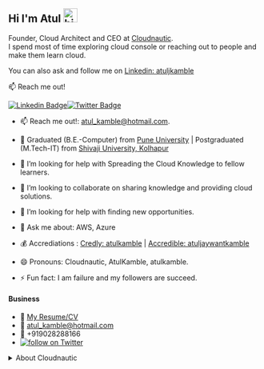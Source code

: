 <!-- Atul Kamble | GitHub Profile -->
## Hi I'm Atul <img src="https://user-images.githubusercontent.com/1303154/88677602-1635ba80-d120-11ea-84d8-d263ba5fc3c0.gif" width="28px" alt="hi">

Founder, Cloud Architect and CEO at [Cloudnautic](https://thecloudnautic.com). 
<br />I spend most of time exploring cloud console or reaching out to people and make them learn cloud.

You can also ask and follow me on [Linkedin: atuljkamble](https://linkedin.com/in/atuljkamble)




:mailbox: Reach me out!

[![Linkedin Badge](https://img.shields.io/badge/-atuljkamble-0e76a8?style=flat&labelColor=0e76a8&logo=linkedin&logoColor=white)](https://www.linkedin.com/in/atuljkamble/)[![Twitter Badge](https://img.shields.io/badge/-@atul_kamble-1ca0f1?style=flat&labelColor=1ca0f1&logo=twitter&logoColor=white&link=https://twitter.com/atul_kamble)](https://twitter.com/atul_kamble)


- 📫 Reach me out!: atul_kamble@hotmail.com. 
- 🔭 Graduated (B.E.-Computer) from [Pune University](http://www.unipune.ac.in) | Postgraduated (M.Tech-IT) from [Shivaji University, Kolhapur](http://www.unishivaji.ac.in)
- 🌱 I’m looking for help with Spreading the Cloud Knowledge to fellow learners.
- 👯 I’m looking to collaborate on sharing knowledge and providing cloud solutions.
- 🤔 I’m looking for help with finding new opportunities.
- 💬 Ask me about: AWS, Azure

- 💰 Accrediations : [Credly: atulkamble](www.credly.com/users/atulkamble) | [Accredible: atuljaywantkamble](https://www.credential.net/profile/atuljaywantkamble/wallet)
- 😄 Pronouns: Cloudnautic, AtulKamble, atulkamble.
- ⚡ Fun fact: I am failure and my followers are succeed.


#### Business
- :paperclip: [My Resume/CV](https://github.com/atulkamble/atulkamble/blob/master/Resume.pdf)
- :email: atul_kamble@hotmail.com
- 📱 +919028288166
- <a href="https://twitter.com/atul_kamble">
        <img src="https://img.shields.io/twitter/follow/atul_kamble?style=social&logo=twitter"
            alt="follow on Twitter"></a>

<details>
<summary>
  About Cloudnautic
</summary>

CloudNautic is registered consultant, member of AWS Partner Network, Microsoft Partner Network & Google Cloud Partner Advantage. From designing workloads, to handling management, governance compliance & cost, our IT Experts, Cloud Consultants can help you optimize your operations & map out your next steps towards business growth with adaptation of recent technologies.Cloudnautic helps Organisations to align IT with their business goals.

[Atul Kamble]: https://www.youtube.com/channel/UCozWfiSWpO4JZhMrASYyZ2w/about
[Cloudnautic]: https://www.youtube.com/channel/UC7bZ6MWDdX9iTlcVejtMAeQ
[javascripttutorial]: https://www.youtube.com/watch?v=D-LHKvmX37E
